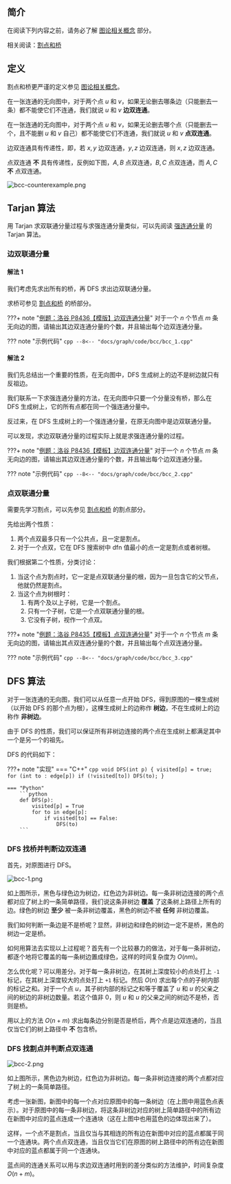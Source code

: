 ## 简介

在阅读下列内容之前，请务必了解 [图论相关概念](./concept.md) 部分。

相关阅读：[割点和桥](./cut.md)

## 定义

割点和桥更严谨的定义参见 [图论相关概念](./concept.md)。

在一张连通的无向图中，对于两个点 $u$ 和 $v$，如果无论删去哪条边（只能删去一条）都不能使它们不连通，我们就说 $u$ 和 $v$  **边双连通**。

在一张连通的无向图中，对于两个点 $u$ 和 $v$，如果无论删去哪个点（只能删去一个，且不能删 $u$ 和 $v$ 自己）都不能使它们不连通，我们就说 $u$ 和 $v$  **点双连通**。

边双连通具有传递性，即，若 $x,y$ 边双连通，$y,z$ 边双连通，则 $x,z$ 边双连通。

点双连通 **不** 具有传递性，反例如下图，$A,B$ 点双连通，$B,C$ 点双连通，而 $A,C$  **不** 点双连通。

![bcc-counterexample.png](./images/bcc-0.svg)

## Tarjan 算法

用 Tarjan 求双联通分量过程与求强连通分量类似，可以先阅读 [强连通分量](./scc.md) 的 Tarjan 算法。

### 边双联通分量

#### 解法 1

我们考虑先求出所有的桥，再 DFS 求出边双联通分量。

求桥可参见 [割点和桥](./cut.md) 的桥部分。

???+ note "[例题：洛谷 P8436【模版】边双连通分量](https://www.luogu.com.cn/problem/P8436)"
    对于一个 $n$ 个节点 $m$ 条无向边的图，请输出其边双连通分量的个数，并且输出每个边双连通分量。

??? note "示例代码"
    ```cpp
    --8<-- "docs/graph/code/bcc/bcc_1.cpp"
    ```

#### 解法 2

我们先总结出一个重要的性质，在无向图中，DFS 生成树上的边不是树边就只有反祖边。

我们联系一下求强连通分量的方法，在无向图中只要一个分量没有桥，那么在 DFS 生成树上，它的所有点都在同一个强连通分量中。

反过来，在 DFS 生成树上的一个强连通分量，在原无向图中是边双联通分量。

可以发现，求边双联通分量的过程实际上就是求强连通分量的过程。

???+ note "[例题：洛谷 P8436【模板】边双连通分量](https://www.luogu.com.cn/problem/P8436)"
    对于一个 $n$ 个节点 $m$ 条无向边的图，请输出其边双连通分量的个数，并且输出每个边双连通分量。

??? note "示例代码"
    ```cpp
    --8<-- "docs/graph/code/bcc/bcc_2.cpp"
    ```

### 点双联通分量

需要先学习割点，可以先参见 [割点和桥](./cut.md) 的割点部分。

先给出两个性质：

1.  两个点双最多只有一个公共点，且一定是割点。
2.  对于一个点双，它在 DFS 搜索树中 dfn 值最小的点一定是割点或者树根。

我们根据第二个性质，分类讨论：

1.  当这个点为割点时，它一定是点双联通分量的根，因为一旦包含它的父节点，他就仍然是割点。
2.  当这个点为树根时：
    1.  有两个及以上子树，它是一个割点。
    2.  只有一个子树，它是一个点双联通分量的根。
    3.  它没有子树，视作一个点双。

???+ note "[例题：洛谷 P8435【模板】点双连通分量](https://www.luogu.com.cn/problem/P8435)"
    对于一个 $n$ 个节点 $m$ 条无向边的图，请输出其点双连通分量的个数，并且输出每个点双连通分量。

??? note "示例代码"
    ```cpp
    --8<-- "docs/graph/code/bcc/bcc_3.cpp"
    ```

## DFS 算法

对于一张连通的无向图，我们可以从任意一点开始 DFS，得到原图的一棵生成树（以开始 DFS 的那个点为根），这棵生成树上的边称作 **树边**，不在生成树上的边称作 **非树边**。

由于 DFS 的性质，我们可以保证所有非树边连接的两个点在生成树上都满足其中一个是另一个的祖先。

DFS 的代码如下：

???+ note "实现"
    === "C++"
        ```cpp
        void DFS(int p) {
          visited[p] = true;
          for (int to : edge[p])
            if (!visited[to]) DFS(to);
        }
        ```
    
    === "Python"
        ```python
        def DFS(p):
            visited[p] = True
            for to in edge[p]:
                if visited[to] == False:
                    DFS(to)
        ```

### DFS 找桥并判断边双连通

首先，对原图进行 DFS。

![bcc-1.png](./images/bcc-1.svg)

如上图所示，黑色与绿色边为树边，红色边为非树边。每一条非树边连接的两个点都对应了树上的一条简单路径，我们说这条非树边 **覆盖** 了这条树上路径上所有的边。绿色的树边 **至少** 被一条非树边覆盖，黑色的树边不被 **任何** 非树边覆盖。

我们如何判断一条边是不是桥呢？显然，非树边和绿色的树边一定不是桥，黑色的树边一定是桥。

如何用算法去实现以上过程呢？首先有一个比较暴力的做法，对于每一条非树边，都逐个地将它覆盖的每一条树边置成绿色，这样的时间复杂度为 $O(nm)$。

怎么优化呢？可以用差分。对于每一条非树边，在其树上深度较小的点处打上 `-1` 标记，在其树上深度较大的点处打上 `+1` 标记。然后 $O(n)$ 求出每个点的子树内部的标记之和。对于一个点 $u$，其子树内部的标记之和等于覆盖了 $u$ 和 $u$ 的父亲之间的树边的非树边数量。若这个值非 $0$，则 $u$ 和 $u$ 的父亲之间的树边不是桥，否则是桥。

用以上的方法 $O(n+m)$ 求出每条边分别是否是桥后，两个点是边双连通的，当且仅当它们的树上路径中 **不** 包含桥。

### DFS 找割点并判断点双连通

![bcc-2.png](./images/bcc-2.svg)

如上图所示，黑色边为树边，红色边为非树边。每一条非树边连接的两个点都对应了树上的一条简单路径。

考虑一张新图，新图中的每一个点对应原图中的每一条树边（在上图中用蓝色点表示）。对于原图中的每一条非树边，将这条非树边对应的树上简单路径中的所有边在新图中对应的蓝点连成一个连通块（这在上图中也用蓝色的边体现出来了）。

这样，一个点不是割点，当且仅当与其相连的所有边在新图中对应的蓝点都属于同一个连通块。两个点点双连通，当且仅当它们在原图的树上路径中的所有边在新图中对应的蓝点都属于同一个连通块。

蓝点间的连通关系可以用与求边双连通时用到的差分类似的方法维护，时间复杂度 $O(n+m)$。
